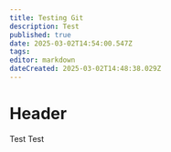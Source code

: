```yaml
---
title: Testing Git
description: Test
published: true
date: 2025-03-02T14:54:00.547Z
tags: 
editor: markdown
dateCreated: 2025-03-02T14:48:38.029Z
---
```


# Header
Test Test